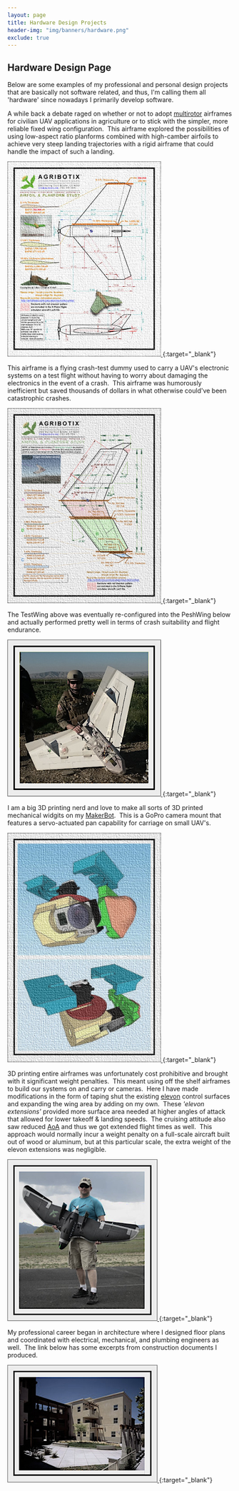```yaml
---
layout: page
title: Hardware Design Projects
header-img: "img/banners/hardware.png"
exclude: true
---
```


## Hardware Design Page
Below are some examples of my professional and personal design projects that are basically not software related, and thus, I'm calling them all 'hardware' since nowadays I primarily develop software.

A while back a debate raged on whether or not to adopt [multirotor](https://en.wikipedia.org/wiki/Multirotor) airframes for civilian UAV applications in agriculture or to stick with the simpler, more reliable fixed wing configuration.&nbsp;  This airframe explored the possibilities of using low-aspect ratio planforms combined with high-camber airfoils to achieve very steep landing trajectories with a rigid airframe that could handle the impact of such a landing.&nbsp;

[
![airfoil & planform study of AgWing](/img/previews/hardware/agwing.jpg)
](https://drive.google.com/file/d/1BpQrmBDviF4s6LZS3P40ZI9TuICH1Yeu/view?usp=sharing){:target="_blank"}
<!-- alternate image source: https://i.imgur.com/fv8LPKG.jpg -->

This airframe is a flying crash-test dummy used to carry a UAV's electronic systems on a test flight without having to worry about damaging the electronics in the event of a crash.&nbsp;  This airframe was humorously inefficient but saved thousands of dollars in what otherwise could've been catastrophic crashes.&nbsp;

[
![airfoil & planform study of TestWing](/img/previews/hardware/testwing.jpg)
](https://drive.google.com/file/d/1T9fKWgwbUhu5n_UIkCMJMuk2MFkiGEwN/view?usp=sharing){:target="_blank"}
<!-- alternate image source: https://imgur.com/J9BqGw0.jpg -->

The TestWing above was eventually re-configured into the PeshWing below and actually performed pretty well in terms of crash suitability and flight endurance.&nbsp;

[
![PeshWing UAV](/img/previews/hardware/peshwing.jpg)
](/kurdistan){:target="_blank"}

I am a big 3D printing nerd and love to make all sorts of 3D printed mechanical widgits on my [MakerBot](https://www.makerbot.com/).&nbsp;  This is a GoPro camera mount that features a servo-actuated pan capability for carriage on small UAV's.&nbsp;

[
![Two views of the 3D printed camera mount](/img/previews/hardware/camera.jpg)
](https://drive.google.com/file/d/1nbKwnA7tkzWYaVlRn-Vb0Im_4ldOdCnV/view?usp=sharing){:target="_blank"}
<!-- alternate image source: https://i.imgur.com/EQrKTh3.jpg -->

3D printing entire airframes was unfortunately cost prohibitive and brought with it significant weight penalties.&nbsp;  This meant using off the shelf airframes to build our systems on and carry or cameras.&nbsp;  Here I have made modifications in the form of taping shut the existing [elevon](https://en.wikipedia.org/wiki/Elevon) control surfaces and expanding the wing area by adding on my own.&nbsp;  These *'elevon extensions'* provided more surface area needed at higher angles of attack that allowed for lower takeoff & landing speeds.&nbsp;  The cruising attitude also saw reduced [AoA](https://en.wikipedia.org/wiki/Angle_of_attack) and thus we got extended flight times as well.&nbsp; This approach would normally incur a weight penalty on a full-scale aircraft built out of wood or aluminum, but at this particular scale, the extra weight of the elevon extensions was negligible.

[
![a black hand-held drone](/img/previews/hardware/hornet.jpg)
](https://drive.google.com/file/d/1jZ0qBEUJ4DoWGIhg0P_Ssv7CiqI307Pk/view?usp=sharing){:target="_blank"}
<!-- alternate image source: https://i.imgur.com/4RURyP8.jpg -->

My professional career began in architecture where I designed floor plans and coordinated with electrical, mechanical, and plumbing engineers as well.&nbsp;  The link below has some excerpts from construction documents I produced.&nbsp;  

[
![Cornerstone Apartments](/img/previews/hardware/arch.1.jpg)
](https://drive.google.com/file/d/14b4Rq9VhM5zXwHc7oNclfOJZ56w9vQoM/view?usp=sharing){:target="_blank"}
<!-- alternate image source:  -->
